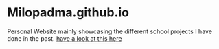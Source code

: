 # Milopadma.github.io
Personal Website mainly showcasing the different school projects I have done in the past.
[have a look at this here](milopadma.github.io)
